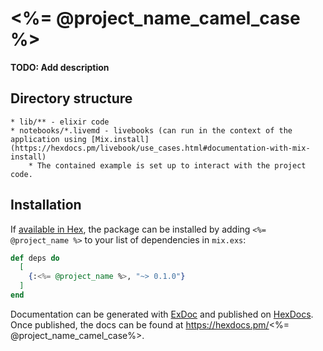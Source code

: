 # <%= @project_name_camel_case %>

**TODO: Add description**

## Directory structure

    * lib/** - elixir code
    * notebooks/*.livemd - livebooks (can run in the context of the application using [Mix.install](https://hexdocs.pm/livebook/use_cases.html#documentation-with-mix-install)
        * The contained example is set up to interact with the project code.

## Installation

If [available in Hex](https://hex.pm/docs/publish), the package can be installed
by adding `<%= @project_name %>` to your list of dependencies in `mix.exs`:

```elixir
def deps do
  [
    {:<%= @project_name %>, "~> 0.1.0"}
  ]
end
```

Documentation can be generated with [ExDoc](https://github.com/elixir-lang/ex_doc)
and published on [HexDocs](https://hexdocs.pm). Once published, the docs can
be found at https://hexdocs.pm/<%= @project_name_camel_case%>.

